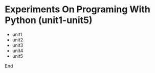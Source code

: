 # Experiments On Programing With Python (unit1-unit5)


* unit1
* unit2
* unit3
* unit4
* unit5


End
